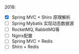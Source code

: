 2018:

- [x] Spring MVC + Shiro 原理解析
- [ ] Spring Mybatis 实现动态数据源
- [ ] RocketMQ, RabbitMQ等
- [ ] Nginx配置
- [ ] Spring MVC + Redis
- [ ] Shiro + Redis
